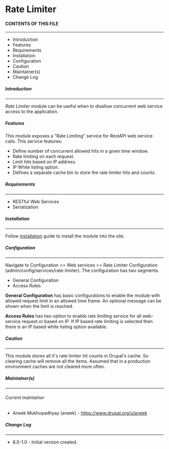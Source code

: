 # Rate Limiter

#### CONTENTS OF THIS FILE
---------------------
* Introduction
* Features
* Requirements
* Installation
* Configuration
* Caution
* Maintainer(s)
* Change Log

##### Introduction
------------------
*Rate Limiter* module can be useful when to disallow concurrent web service access to the application. 

##### Features
This module exposes a "Rate Limiting" service for RestAPI web service calls.
This service features:
* Define number of concurrent allowed hits in a given time window.
* Rate limiting on each request.
* Limit hits based on IP address.
* IP White listing option.
* Defines a separate cache bin to store the rate limiter hits and counts.

##### Requirements
------------------
* RESTful Web Services
* Serialization

##### Installation
------------------
Follow [installation](https://www.drupal.org/documentation/install/modules-themes/modules-8) guide to install the module into the site.

##### Configuration
------------------
Navigate to Configuration >> Web services >> Rate Limiter Configuration (admin/config/services/rate-limiter).
The configuration has two segments.
* General Configuration
* Access Rules

**General Configuration** has basic configurations to enable the module with allowed request limit in an allowed time frame. An optional message can be shown when the limit is reached.

**Access Rules** has two option to enable rate limiting service for all web-service request or based on IP. If IP based rate limiting is selected then there is an IP based white listing option available.

##### Caution
------------------
This module stores all it's rate limiter hit counts in Drupal's cache. So clearing cache will remove all the items. Assumed that in a production environment caches are not cleared more often.

##### Maintainer(s)
------------------
###### Current maintainer
* Aneek Mukhopadhyay (aneek) - https://www.drupal.org/u/aneek
 
##### Change Log
------------------
* 8.0-1.0 - Initial version created.
